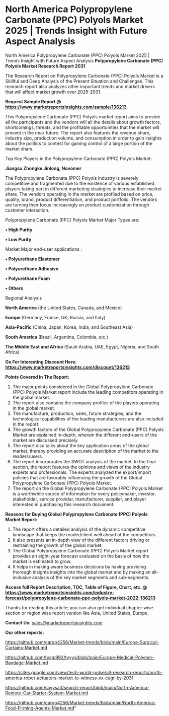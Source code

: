 # North America Polypropylene Carbonate (PPC) Polyols Market 2025 | Trends Insight with Future Aspect Analysis
North America Polypropylene Carbonate (PPC) Polyols Market 2025 | Trends Insight with Future Aspect Analysis
<strong>Polypropylene Carbonate (PPC) Polyols Market Research Report 2031</strong>

The Research Report on Polypropylene Carbonate (PPC) Polyols Market is a Skillful and Deep Analysis of the Present Situation and Challenges. This research report also analyzes other important trends and market drivers that will affect market growth over 2025-2031.

<strong>Request Sample Report @ <a href=https://www.marketreportsinsights.com/sample/136213>https://www.marketreportsinsights.com/sample/136213</a></strong>

This Polypropylene Carbonate (PPC) Polyols market report aims to provide all the participants and the vendors will all the details about growth factors, shortcomings, threats, and the profitable opportunities that the market will present in the near future. The report also features the revenue share, industry size, production volume, and consumption in order to gain insights about the politics to contest for gaining control of a large portion of the market share.

Top Key Players in the Polypropylene Carbonate (PPC) Polyols Market:

<strong>Jiangsu Zhongke Jinlong, Novomer</strong>

The Polypropylene Carbonate (PPC) Polyols Industry is severely competitive and fragmented due to the existence of various established players taking part in different marketing strategies to increase their market share. The vendors operating in the market are profiled based on price, quality, brand, product differentiation, and product portfolio. The vendors are turning their focus increasingly on product customization through customer interaction.

Polypropylene Carbonate (PPC) Polyols Market Major Types are:

<strong>• High Purity

• Low Purity</strong>

Market Major end-user applications :

<strong>• Polyurethane Elastomer

• Polyurethane Adhesive

• Polyurethane Foam

• Others</strong>

Regional Analysis

</u><strong><b>North America</b></strong> (the United States, Canada, and Mexico)

<strong><b>Europe </b></strong>(Germany, France, UK, Russia, and Italy)

<strong><b>Asia-Pacific</b></strong> (China, Japan, Korea, India, and Southeast Asia)

<strong><b>South America</b></strong> (Brazil, Argentina, Colombia, etc.)

<strong><b>The Middle East and Africa</b></strong> (Saudi Arabia, UAE, Egypt, Nigeria, and South Africa)

<strong>Go For Interesting Discount Here: <a href=https://www.marketreportsinsights.com/discount/136213>https://www.marketreportsinsights.com/discount/136213</a></strong>

<strong>Points Covered in The Report:</strong>
<ol>
  <li>The major points considered in the Global Polypropylene Carbonate (PPC) Polyols Market report include the leading competitors operating in the global market.</li>
  <li>The report also contains the company profiles of the players operating in the global market.</li>
  <li>The manufacture, production, sales, future strategies, and the technological capabilities of the leading manufacturers are also included in the report.</li>
  <li>The growth factors of the Global Polypropylene Carbonate (PPC) Polyols Market are explained in-depth, wherein the different end-users of the market are discussed precisely.</li>
  <li>The report also talks about the key application areas of the global market, thereby providing an accurate description of the market to the readers/users.</li>
  <li>The report incorporates the SWOT analysis of the market. In the final section, the report features the opinions and views of the industry experts and professionals. The experts analyzed the export/import policies that are favorably influencing the growth of the Global Polypropylene Carbonate (PPC) Polyols Market.</li>
  <li>The report on the Global Polypropylene Carbonate (PPC) Polyols Market is a worthwhile source of information for every policymaker, investor, stakeholder, service provider, manufacturer, supplier, and player interested in purchasing this research document.</li>
</ol>
<strong>Reasons for Buying Global Polypropylene Carbonate (PPC) Polyols Market Report:</strong>

<ol>
  <li>The report offers a detailed analysis of the dynamic competitive landscape that keeps the reader/client well ahead of the competitors.</li>
  <li>It also presents an in-depth view of the different factors driving or restraining the growth of the global market.</li>
  <li>The Global Polypropylene Carbonate (PPC) Polyols Market report provides an eight-year forecast evaluated on the basis of how the market is estimated to grow.</li>
  <li>It helps in making aware business decisions by having providing thorough insights insights into the global market and by making an all-inclusive analysis of the key market segments and sub-segments.</li>
</ol>
<strong>Access full Report Description, TOC, Table of Figure, Chart, etc. @ <a href=https://www.marketreportsinsights.com/industry-forecast/polypropylene-carbonate-ppc-polyols-market-2022-136213>https://www.marketreportsinsights.com/industry-forecast/polypropylene-carbonate-ppc-polyols-market-2022-136213</a></strong>


Thanks for reading this article; you can also get individual chapter wise section or region wise report version like Asia, United States, Europe.

<strong>Contact Us:</strong>
sales@marketreportsinsights.com

<strong>Our other reports:</strong>

<a href=https://github.com/cargo4256/Market-trends/blob/main/Europe-Surgical-Curtains-Market.md>https://github.com/cargo4256/Market-trends/blob/main/Europe-Surgical-Curtains-Market.md</a>

<a href=https://github.com/tyagi992/tyyyy/blob/main/Europe-Medical-Polymer-Bandage-Market.md>https://github.com/tyagi992/tyyyy/blob/main/Europe-Medical-Polymer-Bandage-Market.md</a>

<a href=https://sites.google.com/view/tech-world-pulse/all-research-reports/north-america-robot-actuators-market-to-witness-xx-cagr-by-2031>https://sites.google.com/view/tech-world-pulse/all-research-reports/north-america-robot-actuators-market-to-witness-xx-cagr-by-2031</a>

<a href=https://github.com/sayysaif/search-report/blob/main/North-America-Remote-Car-Starter-System-Market.md>https://github.com/sayysaif/search-report/blob/main/North-America-Remote-Car-Starter-System-Market.md</a>

<a href=https://github.com/cargo4256/Market-trends/blob/main/North-America-Food-Firming-Agents-Market.md>https://github.com/cargo4256/Market-trends/blob/main/North-America-Food-Firming-Agents-Market.md</a>"
